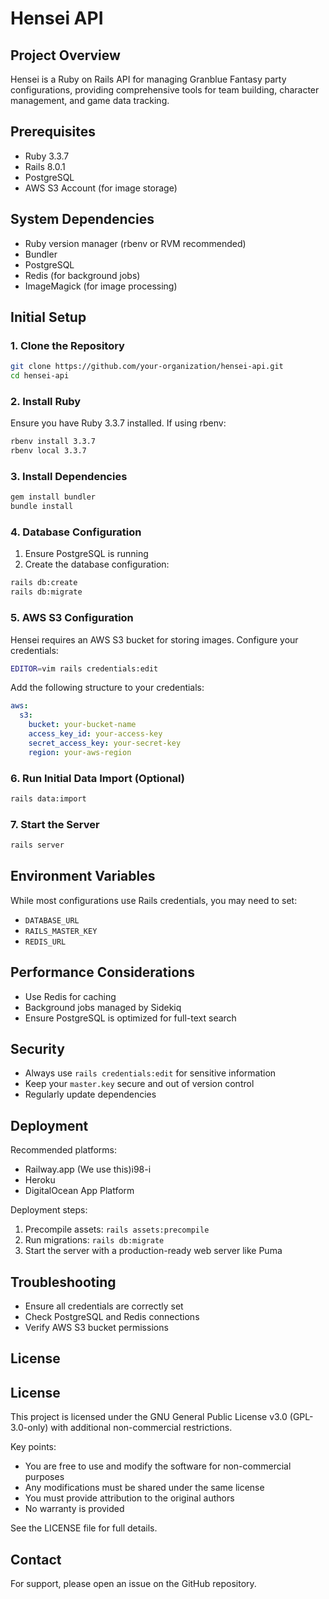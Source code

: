 # Hensei API

## Project Overview

Hensei is a Ruby on Rails API for managing Granblue Fantasy party configurations, providing comprehensive tools for team building, character management, and game data tracking.

## Prerequisites

- Ruby 3.3.7
- Rails 8.0.1
- PostgreSQL
- AWS S3 Account (for image storage)

## System Dependencies

- Ruby version manager (rbenv or RVM recommended)
- Bundler
- PostgreSQL
- Redis (for background jobs)
- ImageMagick (for image processing)

## Initial Setup

### 1. Clone the Repository

```bash
git clone https://github.com/your-organization/hensei-api.git
cd hensei-api
```

### 2. Install Ruby

Ensure you have Ruby 3.3.7 installed. If using rbenv:

```bash
rbenv install 3.3.7
rbenv local 3.3.7
```

### 3. Install Dependencies

```bash
gem install bundler
bundle install
```

### 4. Database Configuration

1. Ensure PostgreSQL is running
2. Create the database configuration:

```bash
rails db:create
rails db:migrate
```

### 5. AWS S3 Configuration

Hensei requires an AWS S3 bucket for storing images. Configure your credentials:

```bash
EDITOR=vim rails credentials:edit
```

Add the following structure to your credentials:

```yaml
aws:
  s3:
    bucket: your-bucket-name
    access_key_id: your-access-key
    secret_access_key: your-secret-key
    region: your-aws-region
```

### 6. Run Initial Data Import (Optional)

```bash
rails data:import
```

### 7. Start the Server

```bash
rails server
```

## Environment Variables

While most configurations use Rails credentials, you may need to set:

- `DATABASE_URL`
- `RAILS_MASTER_KEY`
- `REDIS_URL`

## Performance Considerations

- Use Redis for caching
- Background jobs managed by Sidekiq
- Ensure PostgreSQL is optimized for full-text search

## Security

- Always use `rails credentials:edit` for sensitive information
- Keep your `master.key` secure and out of version control
- Regularly update dependencies

## Deployment

Recommended platforms:
- Railway.app (We use this)i98-i
- Heroku
- DigitalOcean App Platform

Deployment steps:
1. Precompile assets: `rails assets:precompile`
2. Run migrations: `rails db:migrate`
3. Start the server with a production-ready web server like Puma

## Troubleshooting

- Ensure all credentials are correctly set
- Check PostgreSQL and Redis connections
- Verify AWS S3 bucket permissions

## License

## License

This project is licensed under the GNU General Public License v3.0 (GPL-3.0-only) with additional non-commercial restrictions.

Key points:
- You are free to use and modify the software for non-commercial purposes
- Any modifications must be shared under the same license
- You must provide attribution to the original authors
- No warranty is provided

See the LICENSE file for full details.

## Contact

For support, please open an issue on the GitHub repository.
